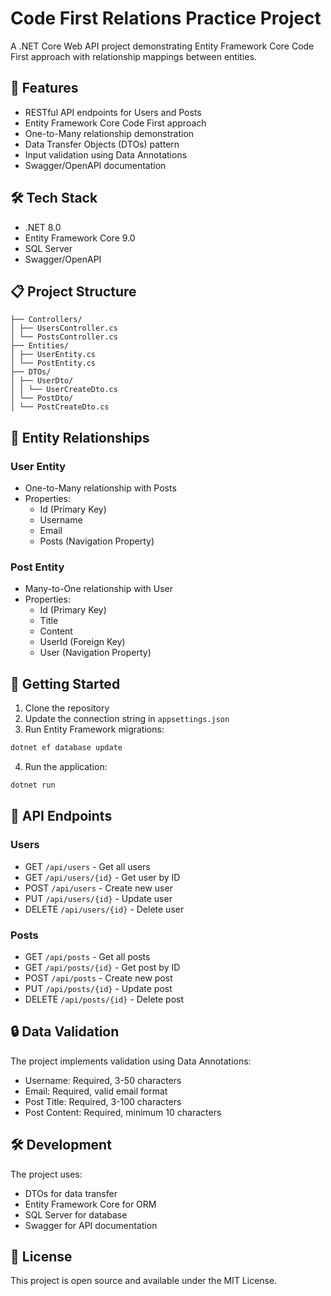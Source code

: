 # Code First Relations Practice Project

A .NET Core Web API project demonstrating Entity Framework Core Code First approach with relationship mappings between entities.

## 🚀 Features

- RESTful API endpoints for Users and Posts
- Entity Framework Core Code First approach
- One-to-Many relationship demonstration
- Data Transfer Objects (DTOs) pattern
- Input validation using Data Annotations
- Swagger/OpenAPI documentation

## 🛠️ Tech Stack

- .NET 8.0
- Entity Framework Core 9.0
- SQL Server
- Swagger/OpenAPI

## 📋 Project Structure

```plaintext
├── Controllers/
│ ├── UsersController.cs
│ └── PostsController.cs
├── Entities/
│ ├── UserEntity.cs
│ └── PostEntity.cs
├── DTOs/
│ ├── UserDto/
│ │ └── UserCreateDto.cs
│ └── PostDto/
│ └── PostCreateDto.cs
```

## 🔄 Entity Relationships

### User Entity

- One-to-Many relationship with Posts
- Properties:
  - Id (Primary Key)
  - Username
  - Email
  - Posts (Navigation Property)

### Post Entity

- Many-to-One relationship with User
- Properties:
  - Id (Primary Key)
  - Title
  - Content
  - UserId (Foreign Key)
  - User (Navigation Property)

## 🚀 Getting Started

1. Clone the repository
2. Update the connection string in `appsettings.json`
3. Run Entity Framework migrations:

```bash
dotnet ef database update
```

4. Run the application:

```bash
dotnet run
```

## 📝 API Endpoints

### Users

- GET `/api/users` - Get all users
- GET `/api/users/{id}` - Get user by ID
- POST `/api/users` - Create new user
- PUT `/api/users/{id}` - Update user
- DELETE `/api/users/{id}` - Delete user

### Posts

- GET `/api/posts` - Get all posts
- GET `/api/posts/{id}` - Get post by ID
- POST `/api/posts` - Create new post
- PUT `/api/posts/{id}` - Update post
- DELETE `/api/posts/{id}` - Delete post

## 🔒 Data Validation

The project implements validation using Data Annotations:

- Username: Required, 3-50 characters
- Email: Required, valid email format
- Post Title: Required, 3-100 characters
- Post Content: Required, minimum 10 characters

## 🛠️ Development

The project uses:

- DTOs for data transfer
- Entity Framework Core for ORM
- SQL Server for database
- Swagger for API documentation

## 📄 License

This project is open source and available under the MIT License.
